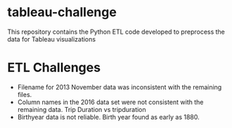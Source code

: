 # tableau-challenge
This repository contains the Python ETL code developed to preprocess the data for Tableau visualizations

# ETL Challenges

* Filename for 2013 November data was inconsistent with the remaining files.
* Column names in the 2016 data set were not consistent with the remaining data. Trip Duration vs tripduration
* Birthyear data is not reliable. Birth year found as early as 1880.
